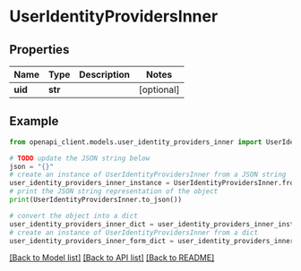 # UserIdentityProvidersInner


## Properties

Name | Type | Description | Notes
------------ | ------------- | ------------- | -------------
**uid** | **str** |  | [optional] 

## Example

```python
from openapi_client.models.user_identity_providers_inner import UserIdentityProvidersInner

# TODO update the JSON string below
json = "{}"
# create an instance of UserIdentityProvidersInner from a JSON string
user_identity_providers_inner_instance = UserIdentityProvidersInner.from_json(json)
# print the JSON string representation of the object
print(UserIdentityProvidersInner.to_json())

# convert the object into a dict
user_identity_providers_inner_dict = user_identity_providers_inner_instance.to_dict()
# create an instance of UserIdentityProvidersInner from a dict
user_identity_providers_inner_form_dict = user_identity_providers_inner.from_dict(user_identity_providers_inner_dict)
```
[[Back to Model list]](../README.md#documentation-for-models) [[Back to API list]](../README.md#documentation-for-api-endpoints) [[Back to README]](../README.md)


